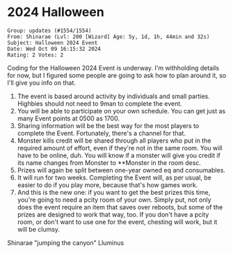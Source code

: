 # 2024 Halloween

```
Group: updates (#1554/1554)
From: Shinarae (Lvl: 200 [Wizard] Age: 5y, 1d, 1h, 44min and 32s)
Subject: Halloween 2024 Event
Date: Wed Oct 09 16:15:32 2024
Rating: 2 Votes: 2
```

Coding for the Halloween 2024 Event is underway. I'm withholding details for
now, but I figured some people are going to ask how to plan around it, so I'll
give you info on that.

1. The event is based around activity by individuals and small parties.
   Highbies should not need to 9man to complete the event.
2. You will be able to participate on your own schedule. You can get just as
   many Event points at 0500 as 1700.
3. Sharing information will be the best way for the most players to complete
   the Event. Fortunately, there's a channel for that.
4. Monster kills credit will be shared through all players who put in the
   required amount of effort, even if they're not in the same room. You will have
   to be online, duh. You will know if a monster will give you credit if its name
   changes from Monster to **Monster in the room desc.
5. Prizes will again be split between one-year owned eq and consumables.
6. It will run for two weeks. Completing the Event will, as per usual, be
   easier to do if you play more, because that's how games work.
7. And this is the new one: if you want to get the best prizes this time,
   you're going to need a pcity room of your own. Simply put, not only does the
   event require an item that saves over reboots, but some of the prizes are
   designed to work that way, too. If you don't have a pcity room, or don't want
   to use one for the event, chesting will work, but it will be clumsy.

Shinarae "jumping the canyon" Lluminus
